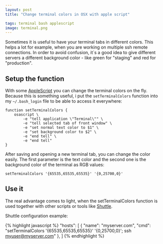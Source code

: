 ```yaml
---
layout: post
title: "Change terminal colors in OSX with apple script"

tags: terminal bash applescript
image: terminal.png
---
```


Sometimes it is useful to have your terminal tabs in different colors. This helps a lot for example, when you are working
on multiple ssh remote connections. In order to avoid confusion, it´s a good idea to give different servers a different
background color - like green for "staging" and red for "production".

<!--more-->

Setup the function
------------------

With some [AppleScript](http://en.wikipedia.org/wiki/AppleScript) you can change the terminal colors on the fly. Because
this is something useful, i put the `setTerminalColors` function into my `~/.bash_login` file to be able to access it
everywhere:


    function setTerminalColors {
        osascript \
            -e "tell application \"Terminal\"" \
            -e "tell selected tab of front window" \
            -e "set normal text color to $1" \
            -e "set background color to $2" \
            -e "end tell" \
            -e "end tell"
    }

After saving and opening a new terminal tab, you can change the color easily. The first parameter is the text color and
the second one is the background color of the terminal as RGB values:

    setTerminalColors '{65535,65535,65535}' '{0,25700,0}'

Use it
------

The real advantage comes to light, when the setTerminalColors function is used together with other scripts or tools like
[Shuttle](http://fitztrev.github.io/shuttle/).

Shuttle configuration example:

{% highlight javascript %}
"hosts": [
    {
        "name": "myserver.com",
        "cmd": "setTerminalColors '{65535,65535,65535}' '{0,25700,0}'; ssh myuser@myserver.com"
    },
]
{% endhighlight %}

